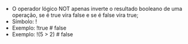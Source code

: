 * O operador lógico NOT apenas inverte o resultado booleano de uma operação, se é true vira false e se é false vira true; 
* Símbolo: ! 
* Exemplo: !true # false 
* Exemplo: !(5 > 2) # false